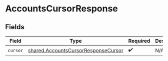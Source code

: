 # AccountsCursorResponse


## Fields

| Field                                                                                             | Type                                                                                              | Required                                                                                          | Description                                                                                       |
| ------------------------------------------------------------------------------------------------- | ------------------------------------------------------------------------------------------------- | ------------------------------------------------------------------------------------------------- | ------------------------------------------------------------------------------------------------- |
| `cursor`                                                                                          | [shared.AccountsCursorResponseCursor](../../../sdk/models/shared/accountscursorresponsecursor.md) | :heavy_check_mark:                                                                                | N/A                                                                                               |